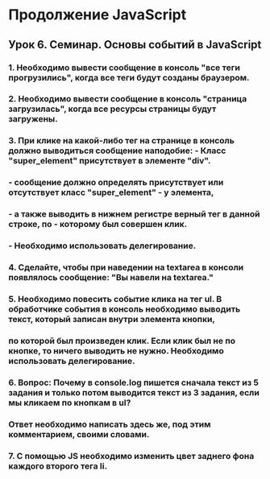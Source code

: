# Продолжение JavaScript 
## Урок 6. Семинар. Основы событий в JavaScript
### 1. Необходимо вывести сообщение в консоль "все теги прогрузились", когда все теги будут созданы браузером.
### 2. Необходимо вывести сообщение в консоль "страница загрузилась", когда все ресурсы страницы будут загружены.
### 3. При клике на какой-либо тег на странице в консоль должно выводиться сообщение наподобие: - Класс "super_element" присутствует в элементе "div". 
### - сообщение должно определять присутствует или отсутствует класс "super_element" - у элемента,
### - а также выводить в нижнем регистре верный тег в данной строке, по - которому был совершен клик.
### - Необходимо использовать делегирование.
### 4. Сделайте, чтобы при наведении на textarea в консоли появлялось сообщение: "Вы навели на textarea."
### 5. Необходимо повесить событие клика на тег ul. В обработчике события в консоль необходимо выводить текст, который записан внутри элемента кнопки, 
### по которой был произведен клик. Если клик был не по кнопке, то ничего выводить не нужно. Необходимо использовать делегирование.
### 6. Вопрос: Почему в console.log пишется сначала текст из 5 задания и только потом выводится текст из 3 задания, если мы кликаем по кнопкам в ul? 
### Ответ необходимо написать здесь же, под этим комментарием, своими словами.
### 7. С помощью JS необходимо изменить цвет заднего фона каждого второго тега li.
